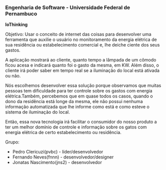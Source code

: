 <h3><b>Engenharia de Software - Universidade Federal de Pernambuco</b></h3>
<p><b>IoThinking</b></p>
<p>Objetivo: Usar o conceito de internet das coisas para desenvolver uma ferramenta que auxilie o usuário no monitoramento da energia elétrica de sua residência ou estabelecimento comercial e, lhe deiche ciente dos seus gastos.
</p>
<p>A aplicação mostrará ao cliente, quanto tempo a lâmpada de um cômodo ficou acesa e indicará quanto foi o gasto da mesma, em KW.
Além disso, o cliente irá poder saber em tempo real se a iluminação do local está ativada ou não.
</p>
<p>Nós escolhemos desenvolver essa solução porque observamos que muitas pessoas tem dificuldade para ter controle
sobre os gastos com energia elétrica.Também, percebemos que em quase todos os casos, quando o dono da residência está longe da mesma, 
ele não possui nenhuma informação automatizada que lhe informe como está e como esteve o sistema de iluminação do local.
</p>
<p>Então, essa nova tecnologia irá facilitar o consumidor do nosso produto a ter um melhor domínio de controle e informação sobre os 
gatos com energia elétrica de certo estabelecimento ou residência.
</p>
<p>Grupo:</p>
<ul>
  <li>Pedro Clericuzi(pvbc) - líder/desenvolvedor</li>
  <li>Fernando Neves(fnnn) - desenvolvedor/designer</li>
  <li>Jonatas Nascimento(jns2) - desenvolvedor</li>
</ul>